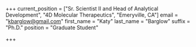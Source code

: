 +++
current_position = ["Sr. Scientist II and Head of Analytical Development", "4D Molecular Therapeutics", "Emeryville, CA"]
email = "kbarglow@gmail.com"
first_name = "Katy"
last_name = "Barglow"
suffix = "Ph.D."
position = "Graduate Student"

+++

